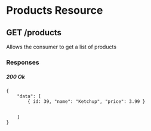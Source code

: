 # Products Resource

## GET /products

Allows the consumer to get a list of products

### Responses

##### 200 Ok

```
{
    "data": [
        { id: 39, "name": "Ketchup", "price": 3.99 }


    ]
}
```